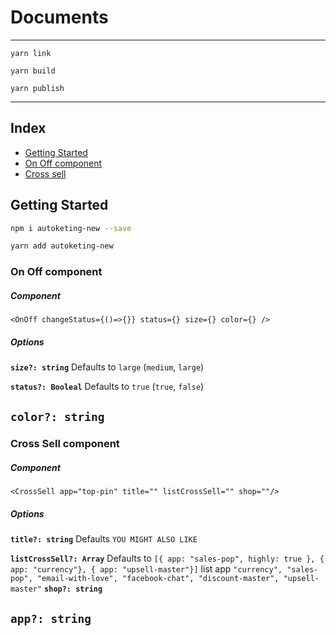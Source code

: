 
# Documents
------------------------------------------
```yarn link```

```yarn build```

```yarn publish```

------------------------------------------
## Index

- [Getting Started](#getting-started)
- [On Off component](#on-off)
- [Cross sell](#cross-sell)

## Getting Started

```sh
npm i autoketing-new --save
```

```sh
yarn add autoketing-new
```
### On Off component

##### Component
```$xslt
<OnOff changeStatus={()=>{}} status={} size={} color={} />
```
##### Options

**`size?: string`**
Defaults to `large` (`medium`, `large`)

**`status?: Booleal`**
Defaults to `true` (`true`, `false`)

**`color?: string`**
--------------------


### Cross Sell component

##### Component
```$xslt
<CrossSell app="top-pin" title="" listCrossSell="" shop=""/>
```
##### Options

**`title?: string`**
Defaults `YOU MIGHT ALSO LIKE`

**`listCrossSell?: Array`**
Defaults to `[{ app: "sales-pop", highly: true }, { app: "currency"}, { app: "upsell-master"}]`
list app `"currency", "sales-pop", "email-with-love", "facebook-chat", "discount-master", "upsell-master"`
**`shop?: string`**

**`app?: string`**
--------------------

